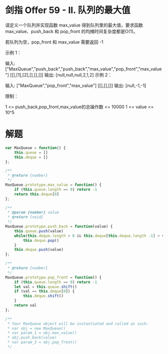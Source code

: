# 剑指 Offer 59 - II. 队列的最大值
请定义一个队列并实现函数 max_value 得到队列里的最大值，要求函数max_value、push_back 和 pop_front 的均摊时间复杂度都是O(1)。

若队列为空，pop_front 和 max_value 需要返回 -1

示例 1：

输入: 
["MaxQueue","push_back","push_back","max_value","pop_front","max_value"]
[[],[1],[2],[],[],[]]
输出: [null,null,null,2,1,2]
示例 2：

输入: 
["MaxQueue","pop_front","max_value"]
[[],[],[]]
输出: [null,-1,-1]
 

限制：

1 <= push_back,pop_front,max_value的总操作数 <= 10000
1 <= value <= 10^5

# 解题

```js
var MaxQueue = function() {
    this.queue = []
    this.deque = []
};

/**
 * @return {number}
 */
MaxQueue.prototype.max_value = function() {
    if (this.queue.length == 0) return -1
    return this.deque[0]
};

/** 
 * @param {number} value
 * @return {void}
 */
MaxQueue.prototype.push_back = function(value) {
    this.queue.push(value)
    while(this.deque.length > 0 && this.deque[this.deque.length -1] < value) {
        this.deque.pop()
    }
    this.deque.push(value)
};

/**
 * @return {number}
 */
MaxQueue.prototype.pop_front = function() {
    if (this.queue.length == 0) return -1
    let val = this.queue.shift()
    if (val == this.deque[0]) {
        this.deque.shift()
    }
    return val
};

/**
 * Your MaxQueue object will be instantiated and called as such:
 * var obj = new MaxQueue()
 * var param_1 = obj.max_value()
 * obj.push_back(value)
 * var param_3 = obj.pop_front()
 */
```